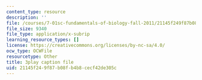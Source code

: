 ```yaml
---
content_type: resource
description: ''
file: /courses/7-01sc-fundamentals-of-biology-fall-2011/21145f249f87b08fb4b8cecf42de305c_MqNq9S1_Ct8.srt
file_size: 9340
file_type: application/x-subrip
learning_resource_types: []
license: https://creativecommons.org/licenses/by-nc-sa/4.0/
ocw_type: OCWFile
resourcetype: Other
title: 3play caption file
uid: 21145f24-9f87-b08f-b4b8-cecf42de305c
---
```

